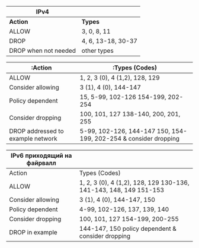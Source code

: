 |**IPv4**| |  
|---|---| 
|**Action** |**Types**|  
|ALLOW |3, 0, 8, 11|  
|DROP |4, 6, 13-18, 30-37|  
|DROP when not needed  |other types |  


:Action |:Types (Codes)
|---|---|
ALLOW |1, 2, 3 (0), 4 (1,2), 128, 129
Consider allowing | 3 (1), 4 (0), 144-147
Policy dependent | 15, 5-99, 102-126 154-199, 202-254
Consider dropping | 100, 101, 127 138-140, 200, 201, 255
DROP addressed to example network | 5-99, 102-126, 144-147 150, 154-199, 202-254 & consider dropping 


IPv6 приходящий на файрвалл||
|---|---|
Action |Types (Codes)
ALLOW | 1, 2, 3 (0), 4 (1,2), 128, 129 130-136, 141-143, 148, 149 151-153
Consider allowing | 3 (1), 4 (0), 144-147, 150
Policy dependent | 4-99, 102-126, 137, 139, 140
Consider dropping | 100, 101, 127 154-199, 200-255
DROP in example | 144-147, 150 policy dependent & consider dropping 
